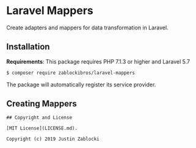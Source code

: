 # Laravel Mappers

Create adapters and mappers for data transformation in Laravel.

## Installation

**Requirements**: This package requires PHP 7.1.3 or higher and Laravel 5.7

```sh
$ composer require zablockibros/laravel-mappers
```

The package will automatically register its service provider.

## Creating Mappers



```
## Copyright and License

[MIT License](LICENSE.md).

Copyright (c) 2019 Justin Zablocki
